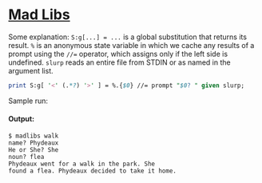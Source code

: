 [1]: https://rosettacode.org/wiki/Mad_Libs

# [Mad Libs][1]

Some explanation: `S:g[...] = ...` is a global substitution that returns its result. `%` is an anonymous state variable in which we cache any results of a prompt using the `//=` operator, which assigns only if the left side is undefined. `slurp` reads an entire file from STDIN or as named in the argument list.

```perl
print S:g[ '<' (.*?) '>' ] = %.{$0} //= prompt "$0? " given slurp;
```


Sample run:


#### Output:
```
$ madlibs walk
name? Phydeaux
He or She? She
noun? flea
Phydeaux went for a walk in the park. She
found a flea. Phydeaux decided to take it home.
```